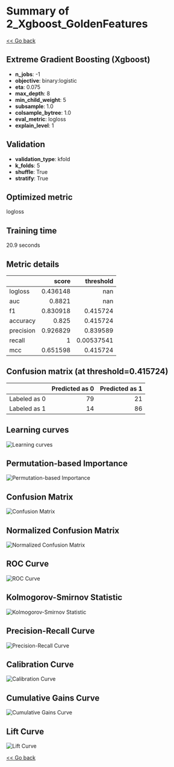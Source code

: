 # Summary of 2_Xgboost_GoldenFeatures

[<< Go back](../README.md)


## Extreme Gradient Boosting (Xgboost)
- **n_jobs**: -1
- **objective**: binary:logistic
- **eta**: 0.075
- **max_depth**: 8
- **min_child_weight**: 5
- **subsample**: 1.0
- **colsample_bytree**: 1.0
- **eval_metric**: logloss
- **explain_level**: 1

## Validation
 - **validation_type**: kfold
 - **k_folds**: 5
 - **shuffle**: True
 - **stratify**: True

## Optimized metric
logloss

## Training time

20.9 seconds

## Metric details
|           |    score |    threshold |
|:----------|---------:|-------------:|
| logloss   | 0.436148 | nan          |
| auc       | 0.8821   | nan          |
| f1        | 0.830918 |   0.415724   |
| accuracy  | 0.825    |   0.415724   |
| precision | 0.926829 |   0.839589   |
| recall    | 1        |   0.00537541 |
| mcc       | 0.651598 |   0.415724   |


## Confusion matrix (at threshold=0.415724)
|              |   Predicted as 0 |   Predicted as 1 |
|:-------------|-----------------:|-----------------:|
| Labeled as 0 |               79 |               21 |
| Labeled as 1 |               14 |               86 |

## Learning curves
![Learning curves](learning_curves.png)

## Permutation-based Importance
![Permutation-based Importance](permutation_importance.png)
## Confusion Matrix

![Confusion Matrix](confusion_matrix.png)


## Normalized Confusion Matrix

![Normalized Confusion Matrix](confusion_matrix_normalized.png)


## ROC Curve

![ROC Curve](roc_curve.png)


## Kolmogorov-Smirnov Statistic

![Kolmogorov-Smirnov Statistic](ks_statistic.png)


## Precision-Recall Curve

![Precision-Recall Curve](precision_recall_curve.png)


## Calibration Curve

![Calibration Curve](calibration_curve_curve.png)


## Cumulative Gains Curve

![Cumulative Gains Curve](cumulative_gains_curve.png)


## Lift Curve

![Lift Curve](lift_curve.png)



[<< Go back](../README.md)
